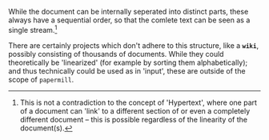 While the document can be internally seperated into distinct parts, these always have a sequential order, so that the comlete text can be seen as a single stream.[^fn-linearhypertext]

[^fn-linearhypertext]: This is not a contradiction to the concept of 'Hypertext', where one part of a document can 'link' to a different section of or even a completely different document – this is possible regardless of the linearity of the document(s).

There are certainly projects which don't adhere to this structure, like a **`wiki`**, possibly consisting of thousands of documents. 
While they could theoretically be 'linearized' (for example by sorting them alphabetically); 
and thus technically could be used as in 'input', these are outside of the scope of `papermill`.
